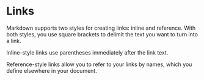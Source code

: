 # Links

Markdown supports two styles for creating links: inline and reference. With both styles, you use square brackets to delimit the text you want to turn into a link.

Inline-style links use parentheses immediately after the link text.

Reference-style links allow you to refer to your links by names, which you define elsewhere in your document.
